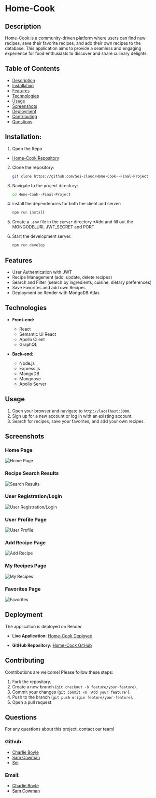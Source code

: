 # Home-Cook

 ## Description

Home-Cook is a community-driven platform where users can find new recipes, save their favorite recipes, and add their own recipes to the database. This application aims to provide a seamless and engaging experience for food enthusiasts to discover and share culinary delights.

## Table of Contents

- [Description](#description)
- [Installation](#installation)
- [Features](#features)
- [Technologies](#technologies)
- [Usage](#usage)
- [Screenshots](#screenshots)
- [Deployment](#deployment)
- [Contributing](#contributing)
- [Questions](#questions)


 ## Installation: 

 1. Open the Repo
 * [Home-Cook Repository](https://github.com/Sei-cloud/Home-Cook--Final-Project)

 2. Clone the repository:
    ```bash
    git clone https://github.com/Sei-cloud/Home-Cook--Final-Project
    ```

 3. Navigate to the project directory:
    ```bash
    cd Home-Cook--Final-Project 
    ```

4. Install the dependencies for both the client and server:
    ```bash
    npm run install
    ```

5. Create a `.env` file in the `server` directory
*Add and fill out the MONGODB_URI, JWT_SECRET and PORT

6. Start the development server:
    ```bash
    npm run develop
    ```
## Features

- User Authentication with JWT
- Recipe Management (add, update, delete recipes)
- Search and Filter (search by ingredients, cuisine, dietary preferences)
- Save Favorites and add own Recipes 
- Deployment on Render with MongoDB Atlas

## Technologies

- **Front-end:**
  - React
  - Semantic UI React
  - Apollo Client
  - GraphQL

- **Back-end:**
  - Node.js
  - Express.js
  - MongoDB
  - Mongoose
  - Apollo Server
 ## Usage

1. Open your browser and navigate to `http://localhost:3000`.
2. Sign up for a new account or log in with an existing account.
3. Search for recipes, save your favorites, and add your own recipes.

## Screenshots

### Home Page
![Home Page](client/public/assets/home-cook-home-page.jpg)

### Recipe Search Results
![Search Results](client/public/assets/home-cook-search-results.jpg)

### User Registration/Login
![User Registration/Login](client/public/assets/home-cook-register.jpg)

### User Profile Page
![User Profile](client/public/assets/home-cook-profile.jpg)

### Add Recipe Page
![Add Recipe](client/public/assets/home-cook-add-recipe.jpg)

### My Recipes Page
![My Recipes](client/public/assets/home-cook-my-recipes.jpg)

### Favorites Page
![Favorites](client/public/assets/home-cook-favorites-page.jpg)

## Deployment

The application is deployed on Render.

- **Live Application:** [Home-Cook Deployed](https://home-cook-final-project.onrender.com/)

- **GitHub Repository:** [Home-Cook GitHub](https://github.com/Sei-cloud/Home-Cook--Final-Project)

## Contributing

Contributions are welcome! Please follow these steps:

1. Fork the repository.
2. Create a new branch (`git checkout -b feature/your-feature`).
3. Commit your changes (`git commit -m 'Add your feature'`).
4. Push to the branch (`git push origin feature/your-feature`).
5. Open a pull request.

 ## Questions
 
 For any questions about this project, contact our team!

  ### Github: 
  * [Charlie Boyle](https://github.com/charliejb1)
  * [Sam Cowman](https://github.com/Sam-Cowman)
  * [Sei](https://github.com/Sei-cloud)
  
  ### Email: 
  * [Charlie Boyle](charlieboyle252@gmail.com)
  * [Sam Cowman](sam.p.cowman@gmail.com)
  
